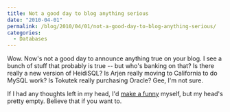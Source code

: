 ```yaml
---
title: Not a good day to blog anything serious
date: "2010-04-01"
permalink: /blog/2010/04/01/not-a-good-day-to-blog-anything-serious/
categories:
  - Databases
---
```

Wow. Now's not a good day to announce anything true on your blog. I see a bunch of stuff that probably is true -- but who's banking on that? Is there really a new version of HeidiSQL? Is Arjen really moving to California to do MySQL work? Is Tokutek really purchasing Oracle? Gee, I'm not sure.

If I had any thoughts left in my head, I'd [make a funny][1] myself, but my head's pretty empty. Believe that if you want to.

 [1]: http://www.youtube.com/watch?v=1uwOL4rB-go
